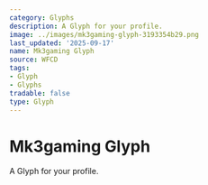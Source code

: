 ```yaml
---
category: Glyphs
description: A Glyph for your profile.
image: ../images/mk3gaming-glyph-3193354b29.png
last_updated: '2025-09-17'
name: Mk3gaming Glyph
source: WFCD
tags:
- Glyph
- Glyphs
tradable: false
type: Glyph
---
```


# Mk3gaming Glyph

A Glyph for your profile.

